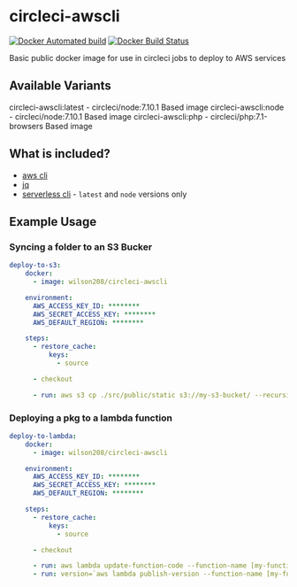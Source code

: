# circleci-awscli
[![Docker Automated build](https://img.shields.io/docker/automated/jrottenberg/ffmpeg.svg?style=flat-square&maxAge=3600)](https://hub.docker.com/r/wilson208/circleci-awscli/)
[![Docker Build Status](https://img.shields.io/docker/build/jrottenberg/ffmpeg.svg?style=flat-square&maxAge=3600)](https://hub.docker.com/r/wilson208/circleci-awscli/)

Basic public docker image for use in circleci jobs to deploy to AWS services

## Available Variants
circleci-awscli:latest - circleci/node:7.10.1 Based image
circleci-awscli:node - circleci/node:7.10.1 Based image
circleci-awscli:php - circleci/php:7.1-browsers Based image


## What is included?
- [aws cli](https://aws.amazon.com/cli/)
- [jq](https://stedolan.github.io/jq/)
- [serverless cli](https://serverless.com/) - `latest` and `node` versions only


## Example Usage
### Syncing a folder to an S3 Bucker
```  yaml
deploy-to-s3:
    docker:
      - image: wilson208/circleci-awscli

    environment:
      AWS_ACCESS_KEY_ID: ********
      AWS_SECRET_ACCESS_KEY: ********
      AWS_DEFAULT_REGION: ********

    steps:
      - restore_cache:
          keys:
            - source

      - checkout

      - run: aws s3 cp ./src/public/static s3://my-s3-bucket/ --recursive
```

### Deploying a pkg to a lambda function
``` yaml
deploy-to-lambda:
    docker:
      - image: wilson208/circleci-awscli

    environment:
      AWS_ACCESS_KEY_ID: ********
      AWS_SECRET_ACCESS_KEY: ********
      AWS_DEFAULT_REGION: ********

    steps:
      - restore_cache:
          keys:
            - source

      - checkout

      - run: aws lambda update-function-code --function-name [my-function] --zip-file fileb://lambda_pkg.zip
      - run: version=`aws lambda publish-version --function-name [my-function] | jq -r .Version` && aws lambda update-alias --function-name [my-function] --function-version $version --name [my-version-alias]

```

